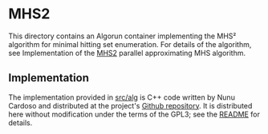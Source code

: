 # MHS2
This directory contains an Algorun container implementing the MHS² algorithm for minimal hitting set enumeration.
For details of the algorithm, see
Implementation of the [MHS2](https://github.com/npcardoso/MHS2) parallel approximating MHS algorithm.

## Implementation
The implementation provided in [src/alg](src/alg) is C++ code written by Nunu Cardoso and distributed at the project's [Github repository](//github.com/npcardoso/MHS2).
It is distributed here without modification under the terms of the GPL3; see the [README](src/alg/README.md) for details.

